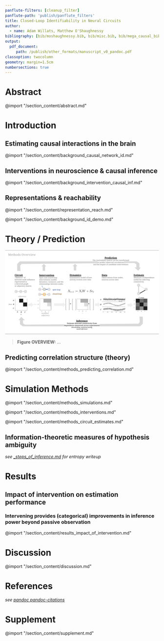 ```yaml
---
panflute-filters: [cleanup_filter]
panflute-path: 'publish/panflute_filters'
title: Closed-Loop Identifiability in Neural Circuits
author:
  - name: Adam Willats, Matthew O'Shaughnessy
bibliography: [bib/moshaughnessy.bib, bib/misc.bib, bib/mega_causal_bib.bib, bib/clinc_sync.bib]
output:
  pdf_document:
     path: /publish/other_formats/manuscript_v0_pandoc.pdf
classoption: twocolumn
geometry: margin=1.5cm
numbersections: true
---
```

<!-- 
id: "hide-todo" 
NOTE: uncomment `id: hide-todo` to hide to-do list items and collapsible section
NOTE: requires MPE Use Pandoc Parser to be off 
 -->
<!-- @ import "publish/publish_style.less" -->

<!-- see also _meta folder, consider formatting as "YAML front matter" for pandoc -->

<!-- # Table of Contents {ignore=True} -->

<!-- @ import "[TOC]" {cmd="toc" depthFrom=1 depthTo=2 orderedList=false} -->
<!-- code_chunk_output -->
<!-- - [Abstract](#abstract)
- [Introduction](#introduction)
  - [Estimating causal interactions in the brain](#estimating-causal-interactions-in-the-brain)
  - [Interventions in neuroscience & causal inference](#interventions-in-neuroscience-causal-inference)
  - [Draft](#draft)
  - [Representations & reachability](#representations-reachability)
- [Theory / Prediction](#theory-prediction)
  - [Predicting correlation structure (theory)](#predicting-correlation-structure-theory)
- [Simulation Methods](#simulation-methods)
- [Results](#results)
  - [Impact of intervention on estimation performance](#impact-of-intervention-on-estimation-performance)
  - [Interaction of intervention & circuit structure](#interaction-of-intervention-circuit-structure)
- [Discussion](#discussion)
- [References](#references) -->
<!-- /code_chunk_output -->

# Abstract

@import "/section_content/abstract.md"

# Introduction

## Estimating causal interactions in the brain
<!-- !!!! - 70% done -->

@import "/section_content/background_causal_network_id.md"

## Interventions in neuroscience & causal inference
<!-- !!!! - 70% done -->

@import "/section_content/background_intervention_causal_inf.md"

## Representations & reachability
<!-- !!!! - 60% done -->

@import "/section_content/representation_reach.md"

@import "/section_content/background_id_demo.md"

# Theory / Prediction
<!-- <img src="/figures/core_figure_sketches/figure2_sketch.png" width="500"/> -->
![](/figures/core_figure_sketches/methods_overview_pipeline_sketch.png)
> **Figure OVERVIEW:** ...

<!-- ![](/figures/misc_figure_sketches/intervention_identifiability_concept.png) -->
## Predicting correlation structure (theory)
@import "/section_content/methods_predicting_correlation.md"

# Simulation Methods

<!-- were compiled in 
 @ import "/section_content/methods0_simulations_interventions_estimates.md" 
 -->
@import "/section_content/methods_simulations.md" 
<!-- works! -->
@import "/section_content/methods_interventions.md"
<!-- works! -->
@import "/section_content/methods_circuit_estimates.md"

## Information-theoretic measures of hypothesis ambiguity
*see [_steps_of_inference.md](_steps_of_inference.md) for entropy writeup*

# Results
<!-- !!!! - overall, 60% done -->

## Impact of intervention on estimation performance
### Intervening provides (categorical) improvements in inference power beyond passive observation
@import "/section_content/results_impact_of_intervention.md"
  
<!-- @ import "results_data_efficiency_and_bias.md" -->
    
<!-- 
## Interaction of intervention & circuit structure
@ import "/section_content/near_future_work/results2_circuit_x_intervention.md" -->

# Discussion
<!-- !!!! - overall, 30% done -->
@import "/section_content/discussion.md"

# References
*see [pandoc pandoc-citations](https://github.com/shd101wyy/markdown-preview-enhanced/blob/master/docs/pandoc-bibliographies-and-citations.md)*

# Supplement
@import "/section_content/supplement.md"
